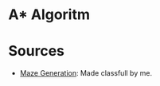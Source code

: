 # A* Algoritm


# Sources
 - [Maze Generation](https://pythonprogramming.altervista.org/tkinter-maze-generator-and-a-game/?doing_wp_cron=1619008759.5031170845031738281250): Made classfull by me.
